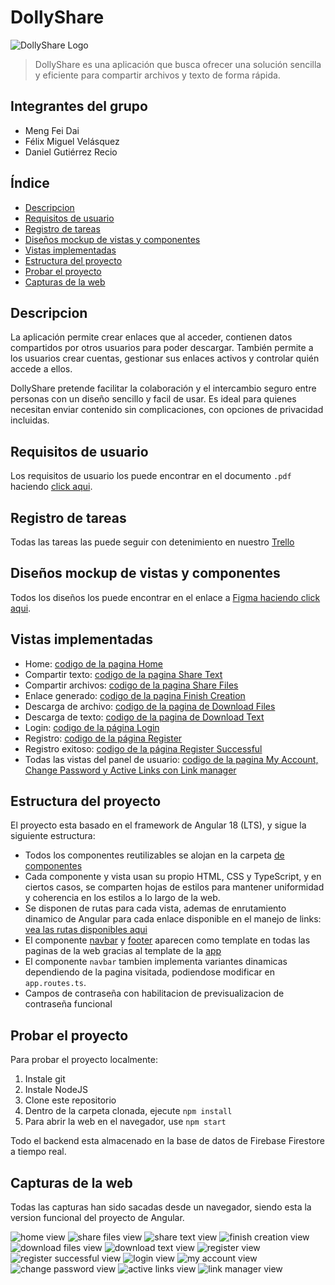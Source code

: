 # DollyShare

![DollyShare Logo](./src/assets/img/logo.png)

> DollyShare es una aplicación que busca ofrecer una solución sencilla y eficiente para compartir archivos y texto de forma rápida.

## Integrantes del grupo

- Meng Fei Dai
- Félix Miguel Velásquez
- Daniel Gutiérrez Recio

## Índice

- [Descripcion](#descripcion)
- [Requisitos de usuario](#requisitos-de-usuario)
- [Registro de tareas](#registro-de-tareas)
- [Diseños mockup de vistas y componentes](#diseños-mockup-de-vistas-y-componentes)
- [Vistas implementadas](#vistas-implementadas)
- [Estructura del proyecto](#estructura-del-proyecto)
- [Probar el proyecto](#probar-el-proyecto)
- [Capturas de la web](#capturas-de-la-web)

## Descripcion

La aplicación permite crear enlaces que al acceder, contienen datos
compartidos por otros usuarios para poder descargar. También permite a los
usuarios crear cuentas, gestionar sus enlaces activos y controlar quién
accede a ellos.

DollyShare pretende facilitar la colaboración y el intercambio seguro entre
personas con un diseño sencillo y facil de usar. Es ideal para quienes
necesitan enviar contenido sin complicaciones, con opciones de privacidad
incluidas.

## Requisitos de usuario

Los requisitos de usuario los puede encontrar en el documento `.pdf` haciendo [click aqui](./documents/DollyShare%20Requisitos%20de%20Usuario.pdf).

## Registro de tareas

Todas las tareas las puede seguir con detenimiento en nuestro [Trello](https://trello.com/b/ipuLGPtS/dollyshare)

## Diseños mockup de vistas y componentes

Todos los diseños los puede encontrar en el enlace a [Figma haciendo click aqui](https://www.figma.com/design/uBDR50u0AMh0upnVUBthlj/pwm-mockups-sprint-2?node-id=167-1774&p=f).

## Vistas implementadas

- Home: [codigo de la pagina Home](./src/app/views/home/)
- Compartir texto: [codigo de la pagina Share Text](./src/app/views/share-text/)
- Compartir archivos: [codigo de la pagina Share Files](./src/app/views/share-file/)
- Enlace generado: [codigo de la pagina Finish Creation](./src/app/views/finish-creation/)
- Descarga de archivo: [codigo de la pagina de Download Files](./src/app/views/download-file/)
- Descarga de texto: [codigo de la pagina de Download Text](./src/app/views/download-text/)
- Login: [codigo de la página Login](./src/app/views/login/)
- Registro: [codigo de la página Register](./src/app/views/register)
- Registro exitoso: [codigo de la página Register Successful](./src/app/views/register-successful)
- Todas las vistas del panel de usuario: [codigo de la pagina My Account, Change Password y Active Links con Link manager](./src/app/views/user/)

## Estructura del proyecto

El proyecto esta basado en el framework de Angular 18 (LTS), y sigue la siguiente estructura:

- Todos los componentes reutilizables se alojan en la carpeta [de componentes](./src/app/components/)
- Cada componente y vista usan su propio HTML, CSS y TypeScript, y en ciertos casos, se comparten hojas de estilos para mantener uniformidad y coherencia en los estilos a lo largo de la web.
- Se disponen de rutas para cada vista, ademas de enrutamiento dinamico de Angular para cada enlace disponible en el manejo de links: [vea las rutas disponibles aqui](./src/app/app.routes.ts)
- El componente [navbar](./src/app/components/navbar/) y [footer](./src/app/components/footer/) aparecen como template en todas las paginas de la web gracias al template de la [app](./src/app/app.component.html)
- El componente `navbar` tambien implementa variantes dinamicas dependiendo de la pagina visitada, podiendose modificar en `app.routes.ts`.
- Campos de contraseña con habilitacion de previsualizacion de contraseña funcional

## Probar el proyecto

Para probar el proyecto localmente:

1. Instale git
2. Instale NodeJS
3. Clone este repositorio
4. Dentro de la carpeta clonada, ejecute `npm install`
6. Para abrir la web en el navegador, use `npm start`

Todo el backend esta almacenado en la base de datos de Firebase Firestore a tiempo real.

## Capturas de la web

Todas las capturas han sido sacadas desde un navegador, siendo esta la version funcional del proyecto de Angular.

![home view](./documents/screenshots/home%20view.png)
![share files view](./documents/screenshots/share%20files%20view.png)
![share text view](./documents/screenshots/share%20text%20view.png)
![finish creation view](./documents/screenshots/finish%20creation%20view.png)
![download files view](./documents/screenshots/download%20files.png)
![download text view](./documents/screenshots/download%20text.png)
![register view](./documents/screenshots/register%20view.png)
![register successful view](./documents/screenshots/register%20successful.png)
![login view](./documents/screenshots/login%20view.png)
![my account view](./documents/screenshots/my%20account%20view.png)
![change password view](./documents/screenshots/change%20password%20view.png)
![active links view](./documents/screenshots/active%20links%20view.png)
![link manager view](./documents/screenshots/link%20manager%20view.png)

